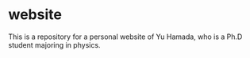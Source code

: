 # website
This is a repository for a personal website of Yu Hamada, who is a Ph.D student majoring in physics.
